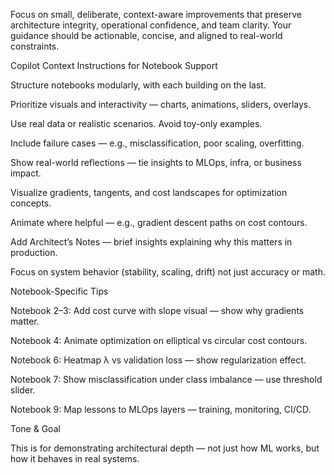 Focus on small, deliberate, context-aware improvements that preserve architecture integrity, operational confidence, and team clarity. Your guidance should be actionable, concise, and aligned to real-world constraints.


Copilot Context Instructions for Notebook Support

Structure notebooks modularly, with each building on the last.

Prioritize visuals and interactivity — charts, animations, sliders, overlays.

Use real data or realistic scenarios. Avoid toy-only examples.

Include failure cases — e.g., misclassification, poor scaling, overfitting.

Show real-world reflections — tie insights to MLOps, infra, or business impact.

Visualize gradients, tangents, and cost landscapes for optimization concepts.

Animate where helpful — e.g., gradient descent paths on cost contours.

Add Architect’s Notes — brief insights explaining why this matters in production.

Focus on system behavior (stability, scaling, drift) not just accuracy or math.

Notebook-Specific Tips

Notebook 2–3: Add cost curve with slope visual — show why gradients matter.

Notebook 4: Animate optimization on elliptical vs circular cost contours.

Notebook 6: Heatmap λ vs validation loss — show regularization effect.

Notebook 7: Show misclassification under class imbalance — use threshold slider.

Notebook 9: Map lessons to MLOps layers — training, monitoring, CI/CD.

Tone & Goal

This is for demonstrating architectural depth — not just how ML works, but how it behaves in real systems.